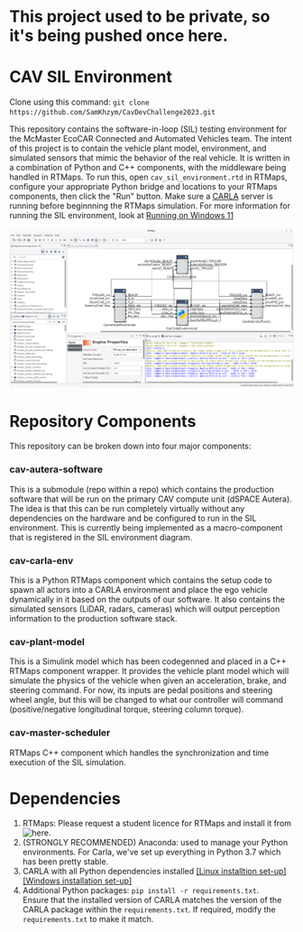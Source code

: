 # This project used to be private, so it's being pushed once here.


# CAV SIL Environment

Clone using this command: `git clone https://github.com/SamKhzym/CavDevChallenge2023.git`

This repository contains the software-in-loop (SIL) testing environment for the McMaster EcoCAR Connected and Automated Vehicles team. The intent of this project is to contain the vehicle plant model, environment, and simulated sensors that mimic the behavior of the real vehicle. It is written in a combination of Python and C++ components, with the middleware being handled in RTMaps. To run this, open `cav_sil_environment.rtd` in RTMaps, configure your appropriate Python bridge and locations to your RTMaps components, then click the "Run" button. Make sure a [CARLA](documentation/running_carla.md) server is running before beginnning the RTMaps simulation. For more information for running the SIL environment, look at [Running on Windows 11](documentation/running_on_windows.md)

![Alt text](documentation/imgs/sil_rtd.png)

# Repository Components

This repository can be broken down into four major components:

### cav-autera-software

This is a submodule (repo within a repo) which contains the production software that will be run on the primary CAV compute unit (dSPACE Autera). The idea is that this can be run completely virtually without any dependencies on the hardware and be configured to run in the SIL environment. This is currently being implemented as a macro-component that is registered in the SIL environment diagram.

### cav-carla-env

This is a Python RTMaps component which contains the setup code to spawn all actors into a CARLA environment and place the ego vehicle dynamically in it based on the outputs of our software. It also contains the simulated sensors (LiDAR, radars, cameras) which will output perception information to the production software stack.

### cav-plant-model

This is a Simulink model which has been codegenned and placed in a C++ RTMaps component wrapper. It provides the vehicle plant model which will simulate the physics of the vehicle when given an acceleration, brake, and steering command. For now, its inputs are pedal positions and steering wheel angle, but this will be changed to what our controller will command (positive/negative longitudinal torque, steering column torque).

### cav-master-scheduler

RTMaps C++ component which handles the synchronization and time execution of the SIL simulation.

# Dependencies

1. RTMaps: Please request a student licence for RTMaps and install it from ![here](https://intempora.com/products/rtmaps/rtmaps-for-students/).  
2. (STRONGLY RECOMMENDED) Anaconda: used to manage your Python environments. For Carla, we've set up everything in Python 3.7 which has been pretty stable.
3. CARLA with all Python dependencies installed [[Linux installtion set-up]](documentation/linux_carla_setup.md) [[Windows installation set-up]](documentation/windows_carla_setup.md)
4. Additional Python packages: `pip install -r requirements.txt`.   
Ensure that the installed version of CARLA matches the version of the CARLA package within the `requirements.txt`. If required, modify the `requirements.txt` to make it match.
	
